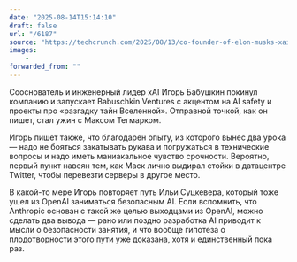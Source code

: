 ```yaml
---
date: "2025-08-14T15:14:10"
draft: false
url: "/6187"
source: "https://techcrunch.com/2025/08/13/co-founder-of-elon-musks-xai-departs-the-company/"
images:
    -
forwarded_from: ""
---
```


Cооснователь и инженерный лидер xAI Игорь Бабушкин покинул компанию и запускает Babuschkin Ventures с акцентом на AI safety и проекты про «разгадку тайн Вселенной». Отправной точкой, как он пишет, стал ужин с Максом Тегмарком.

Игорь пишет также, что благодарен опыту, из которого вынес два урока — надо не бояться закатывать рукава и погружаться в технические вопросы и надо иметь маниакальное чувство срочности. Вероятно, первый пункт навеян тем, как Маск лично выдирал стойки в датацентре Twitter, чтобы перевезти серверы в другое место.

В какой-то мере Игорь повторяет путь Ильи Суцкевера, который тоже ушел из OpenAI заниматься безопасным AI. Если вспомнить, что Anthropic основан с такой же целью выходцами из OpenAI, можно сделать два вывода — рано или поздно разработка AI приводит к мысли о безопасности занятия, и что вообще гипотеза о плодотворности этого пути уже доказана, хотя и единственный пока раз.
